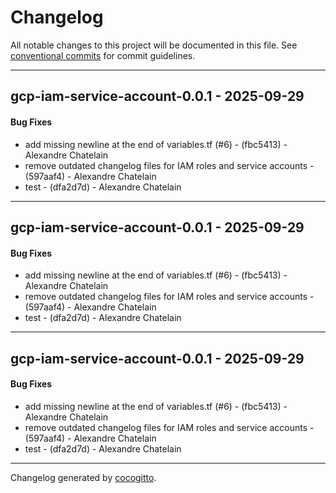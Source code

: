 # Changelog
All notable changes to this project will be documented in this file. See [conventional commits](https://www.conventionalcommits.org/) for commit guidelines.

- - -
## gcp-iam-service-account-0.0.1 - 2025-09-29
#### Bug Fixes
- add missing newline at the end of variables.tf (#6) - (fbc5413) - Alexandre Chatelain
- remove outdated changelog files for IAM roles and service accounts - (597aaf4) - Alexandre Chatelain
- test - (dfa2d7d) - Alexandre Chatelain

- - -

## gcp-iam-service-account-0.0.1 - 2025-09-29
#### Bug Fixes
- add missing newline at the end of variables.tf (#6) - (fbc5413) - Alexandre Chatelain
- remove outdated changelog files for IAM roles and service accounts - (597aaf4) - Alexandre Chatelain
- test - (dfa2d7d) - Alexandre Chatelain

- - -

## gcp-iam-service-account-0.0.1 - 2025-09-29
#### Bug Fixes
- add missing newline at the end of variables.tf (#6) - (fbc5413) - Alexandre Chatelain
- remove outdated changelog files for IAM roles and service accounts - (597aaf4) - Alexandre Chatelain
- test - (dfa2d7d) - Alexandre Chatelain

- - -

Changelog generated by [cocogitto](https://github.com/cocogitto/cocogitto).